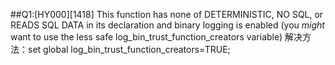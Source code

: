 ##Q1:[HY000][1418] This function has none of DETERMINISTIC, NO SQL, or READS SQL DATA in its declaration and binary logging is enabled (you *might* want to use the less safe log_bin_trust_function_creators variable)
解决方法：set global log_bin_trust_function_creators=TRUE;





